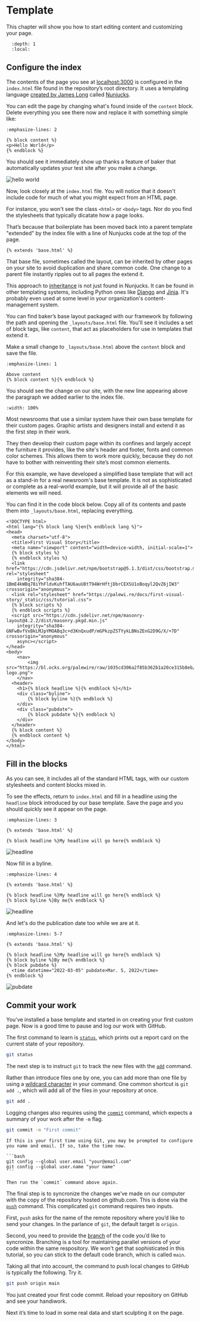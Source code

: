 ```{include} _templates/nav.html

```

# Template

This chapter will show you how to start editing content and customizing your page.

```{contents} Sections
  :depth: 1
  :local:
```

## Configure the index

The contents of the page you see at [localhost:3000](https://localhost:3000) is configured in the `index.html` file found in the repository’s root directory. It uses a templating language [created by James Long](https://archive.jlongster.com/Introducing-Nunjucks,-a-Better-Javascript-Templating-System) called [Nunjucks](https://mozilla.github.io/nunjucks/).

You can edit the page by changing what's found inside of the `content` block. Delete everything you see there now and replace it with something simple like:

```{code-block} jinja
:emphasize-lines: 2

{% block content %}
<p>Hello World</p>
{% endblock %}
```

You should see it immediately show up thanks a feature of baker that automatically updates your test site after you make a change.

![hello world](_static/hello-world.png)

Now, look closely at the `index.html` file. You will notice that it doesn't include code for much of what you might expect from an HTML page.

For instance, you won't see the class `<html>` or `<body>` tags. Nor do you find the stylesheets that typically dicatate how a page looks.

That’s because that boilerplate has been moved back into a parent template "extended" by the index file with a line of Nunjucks code at the top of the page.

```jinja
{% extends 'base.html' %}
```

That base file, sometimes called the layout, can be inherited by other pages on your site to avoid duplication and share common code. One change to a parent file instantly ripples out to all pages the extend it.

This approach to [inheritance](<https://en.wikipedia.org/wiki/Inheritance_(object-oriented_programming)>) is not just found in Nunjucks. It can be found in other templating systems, including Python ones like [Django](https://docs.djangoproject.com/en/1.7/topics/templates/) and [Jinja](http://jinja.pocoo.org). It's probably even used at some level in your organization's content-management system.

You can find baker’s base layout packaged with our framework by following the path and opening the `_layouts/base.html` file. You'll see it includes a set of block tags, like `content`, that act as placeholders for use in templates that extend it.

Make a small change to `_layouts/base.html` above the `content` block and save the file.

```{code-block} jinja
:emphasize-lines: 1

Above content
{% block content %}{% endblock %}
```

You should see the change on our site, with the new line appearing above the paragraph we added earlier to the index file.

```{image} _static/above-content.png
:width: 100%
```

Most newsrooms that use a similar system have their own base template for their custom pages. Graphic artists and designers install and extend it as the first step in their work.

They then develop their custom page within its confines and largely accept the furniture it provides, like the site's header and footer, fonts and common color schemes. This allows them to work more quickly, because they do not have to bother with reinventing their site’s most common elements.

For this example, we have developed a simplified base template that will act as a stand-in for a real newsroom's base template. It is not as sophisticated or complete as a real-world example, but it will provide all of the basic elements we will need.

You can find it in the code block below. Copy all of its contents and paste them into `_layouts/base.html`, replacing everything.

```jinja
<!DOCTYPE html>
<html lang="{% block lang %}en{% endblock lang %}">
<head>
  <meta charset="utf-8">
  <title>First Visual Story</title>
  <meta name="viewport" content="width=device-width, initial-scale=1">
  {% block styles %}
  {% endblock styles %}
  <link href="https://cdn.jsdelivr.net/npm/bootstrap@5.1.3/dist/css/bootstrap.min.css" rel="stylesheet"
    integrity="sha384-1BmE4kWBq78iYhFldvKuhfTAU6auU8tT94WrHftjDbrCEXSU1oBoqyl2QvZ6jIW3" crossorigin="anonymous">
  <link rel="stylesheet" href="https://palewi.re/docs/first-visual-story/_static/css/tutorial.css">
  {% block scripts %}
  {% endblock scripts %}
  <script src="https://cdn.jsdelivr.net/npm/masonry-layout@4.2.2/dist/masonry.pkgd.min.js"
    integrity="sha384-GNFwBvfVxBkLMJpYMOABq3c+d3KnQxudP/mGPkzpZSTYykLBNsZEnG2D9G/X/+7D" crossorigin="anonymous"
    async></script>
</head>
<body>
    <nav>
        <img src="https://bl.ocks.org/palewire/raw/1035cd306a2f85b362b1a20ce315b8eb/ire-logo.png">
    </nav>
  <header>
    <h1>{% block headline %}{% endblock %}</h1>
    <div class="byline">
        {% block byline %}{% endblock %}
    </div>
    <div class="pubdate">
        {% block pubdate %}{% endblock %}
    </div>
  </header>
  {% block content %}
  {% endblock content %}
</body>
</html>
```

## Fill in the blocks

As you can see, it includes all of the standard HTML tags, with our custom stylesheets and content blocks mixed in.

To see the effects, return to `index.html` and fill in a headline using the `headline` block introduced by our base template. Save the page and you should quickly see it appear on the page.

```{code-block} jinja
:emphasize-lines: 3

{% extends 'base.html' %}

{% block headline %}My headline will go here{% endblock %}
```

![headline](_static/headline.png)

Now fill in a byline.

```{code-block} jinja
:emphasize-lines: 4

{% extends 'base.html' %}

{% block headline %}My headline will go here{% endblock %}
{% block byline %}By me{% endblock %}
```

![headline](_static/byline.png)

And let's do the publication date too while we are at it.

```{code-block} jinja
:emphasize-lines: 5-7

{% extends 'base.html' %}

{% block headline %}My headline will go here{% endblock %}
{% block byline %}By me{% endblock %}
{% block pubdate %}
  <time datetime="2022-03-05" pubdate>Mar. 5, 2022</time>
{% endblock %}
```

![pubdate](_static/pubdate.png)

## Commit your work

You’ve installed a base template and started in on creating your first custom page. Now is a good time to pause and log our work with GitHub.

The first command to learn is [`status`](https://git-scm.com/docs/git-status), which prints out a report card on the current state of your repository.

```bash
git status
```

The next step is to instruct `git` to track the new files with the [`add`](https://git-scm.com/docs/git-add) command.

Rather than introduce files one by one, you can add more than one file by using a [wildcard character](https://en.wikipedia.org/wiki/Wildcard_character) in your command. One common shortcut is `git add .`, which will add all of the files in your repository at once.

```bash
git add .
```

Logging changes also requires using the [`commit`](https://git-scm.com/docs/git-commit) command, which expects a summary of your work after the `-m` flag.

```bash
git commit -m "First commit"
```

````{warning}
If this is your first time using Git, you may be prompted to configure you name and email. If so, take the time now.

```bash
git config --global user.email "your@email.com"
git config --global user.name "your name"
```

Then run the `commit` command above again.
````

The final step is to syncronize the changes we’ve made on our computer with the copy of the repository hosted on github.com. This is done via the [`push`](https://git-scm.com/docs/git-push) command. This complicated `git` command requires two inputs.

First, `push` asks for the name of the remote repository where you’d like to send your changes. In the parlance of `git`, the default target is `origin`.

Second, you need to provide the [branch](<https://en.wikipedia.org/wiki/Branching_(version_control)>) of the code you’d like to syncronize. Branching is a tool for maintaining parallel versions of your code within the same respository. We won't get that sophisticated in this tutorial, so you can stick to the default code branch, which is called `main`.

Taking all that into account, the command to push local changes to GitHub is typically the following. Try it.

```bash
git push origin main
```

You just created your first code commit. Reload your repository on GitHub and see your handiwork.

Next it’s time to load in some real data and start sculpting it on the page.
